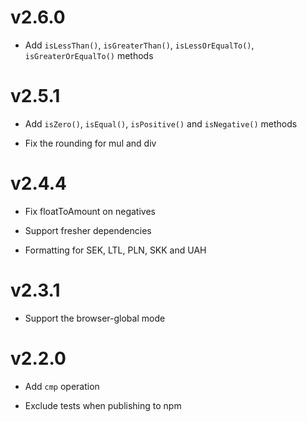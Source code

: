 # v2.6.0

+ Add `isLessThan()`, `isGreaterThan()`, `isLessOrEqualTo()`, `isGreaterOrEqualTo()` methods

# v2.5.1

+ Add `isZero()`, `isEqual()`, `isPositive()` and `isNegative()` methods
- Fix the rounding for mul and div

# v2.4.4

- Fix floatToAmount on negatives
* Support fresher dependencies
+ Formatting for SEK, LTL, PLN, SKK and UAH

# v2.3.1

+ Support the browser-global mode

# v2.2.0

+ Add `cmp` operation
- Exclude tests when publishing to npm
